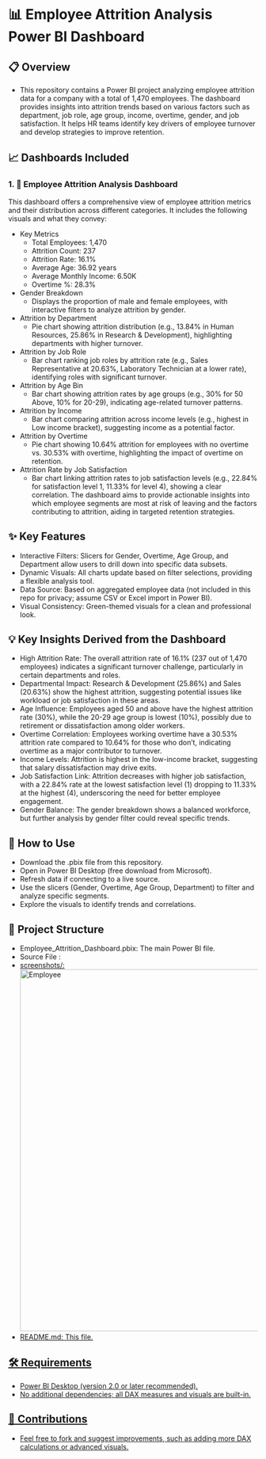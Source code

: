 # 📊 Employee Attrition Analysis Power BI Dashboard
## 📋 Overview
- This repository contains a Power BI project analyzing employee attrition data for a company with a total of 1,470 employees. The dashboard provides insights into attrition trends based on various factors such as department, job role, age group, income, overtime, gender, and job satisfaction. It helps HR teams identify key drivers of employee turnover and develop strategies to improve retention.
## 📈 Dashboards Included
### 1. 🎯 Employee Attrition Analysis Dashboard
This dashboard offers a comprehensive view of employee attrition metrics and their distribution across different categories. It includes the following visuals and what they convey:

- Key Metrics
  - Total Employees: 1,470
  - Attrition Count: 237
  - Attrition Rate: 16.1%
  - Average Age: 36.92 years
  - Average Monthly Income: 6.50K
  - Overtime %: 28.3%
- Gender Breakdown
  - Displays the proportion of male and female employees, with interactive filters to analyze attrition by gender.
- Attrition by Department
  - Pie chart showing attrition distribution (e.g., 13.84% in Human Resources, 25.86% in Research & Development), highlighting departments with higher turnover.
- Attrition by Job Role
  - Bar chart ranking job roles by attrition rate (e.g., Sales Representative at 20.63%, Laboratory Technician at a lower rate), identifying roles with significant turnover.
- Attrition by Age Bin
  - Bar chart showing attrition rates by age groups (e.g., 30% for 50 Above, 10% for 20-29), indicating age-related turnover patterns.
- Attrition by Income
  - Bar chart comparing attrition across income levels (e.g., highest in Low income bracket), suggesting income as a potential factor.
- Attrition by Overtime
  - Pie chart showing 10.64% attrition for employees with no overtime vs. 30.53% with overtime, highlighting the impact of overtime on retention.
- Attrition Rate by Job Satisfaction
  - Bar chart linking attrition rates to job satisfaction levels (e.g., 22.84% for satisfaction level 1, 11.33% for level 4), showing a clear correlation.
The dashboard aims to provide actionable insights into which employee segments are most at risk of leaving and the factors contributing to attrition, aiding in targeted retention strategies.
## ✨ Key Features
- Interactive Filters: Slicers for Gender, Overtime, Age Group, and Department allow users to drill down into specific data subsets.
- Dynamic Visuals: All charts update based on filter selections, providing a flexible analysis tool.
- Data Source: Based on aggregated employee data (not included in this repo for privacy; assume CSV or Excel import in Power BI).
- Visual Consistency: Green-themed visuals for a clean and professional look.
## 💡 Key Insights Derived from the Dashboard
- High Attrition Rate: The overall attrition rate of 16.1% (237 out of 1,470 employees) indicates a significant turnover challenge, particularly in certain departments and roles.
- Departmental Impact: Research & Development (25.86%) and Sales (20.63%) show the highest attrition, suggesting potential issues like workload or job satisfaction in these areas.
- Age Influence: Employees aged 50 and above have the highest attrition rate (30%), while the 20-29 age group is lowest (10%), possibly due to retirement or dissatisfaction among older workers.
- Overtime Correlation: Employees working overtime have a 30.53% attrition rate compared to 10.64% for those who don’t, indicating overtime as a major contributor to turnover.
- Income Levels: Attrition is highest in the low-income bracket, suggesting that salary dissatisfaction may drive exits.
- Job Satisfaction Link: Attrition decreases with higher job satisfaction, with a 22.84% rate at the lowest satisfaction level (1) dropping to 11.33% at the highest (4), underscoring the need for better employee engagement.
- Gender Balance: The gender breakdown shows a balanced workforce, but further analysis by gender filter could reveal specific trends.

## 📖 How to Use
- Download the .pbix file from this repository.
- Open in Power BI Desktop (free download from Microsoft).
- Refresh data if connecting to a live source.
- Use the slicers (Gender, Overtime, Age Group, Department) to filter and analyze specific segments.
- Explore the visuals to identify trends and correlations.

## 📂 Project Structure

- Employee_Attrition_Dashboard.pbix: The main Power BI file.
- Source File : <a href= "https://github.com/Rajumag/Power-BI-Portfolio/blob/main/Project-06%20Employee%20Churn%20Analysis/Employee%20Churn%20Analytics.xlsx"> 
- screenshots/: <img width="1269" height="731" alt="Employee" src="https://github.com/user-attachments/assets/53654a95-b999-4ea5-9463-105dd61362d5" />
- README.md: This file.

## 🛠️ Requirements

- Power BI Desktop (version 2.0 or later recommended).
- No additional dependencies; all DAX measures and visuals are built-in.

## 🤝 Contributions
- Feel free to fork and suggest improvements, such as adding more DAX calculations or advanced visuals.
